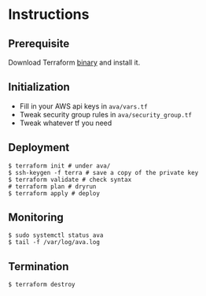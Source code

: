 # Instructions

## Prerequisite
Download Terraform [binary](https://www.terraform.io/downloads.html)  and install it.

## Initialization
- Fill in your AWS api keys in `ava/vars.tf`
- Tweak security group rules in `ava/security_group.tf`
- Tweak whatever tf you need

## Deployment
```
$ terraform init # under ava/
$ ssh-keygen -f terra # save a copy of the private key
$ terraform validate # check syntax
# terraform plan # dryrun
$ terraform apply # deploy
```

## Monitoring
```
$ sudo systemctl status ava
$ tail -f /var/log/ava.log
```

## Termination
```
$ terraform destroy
```